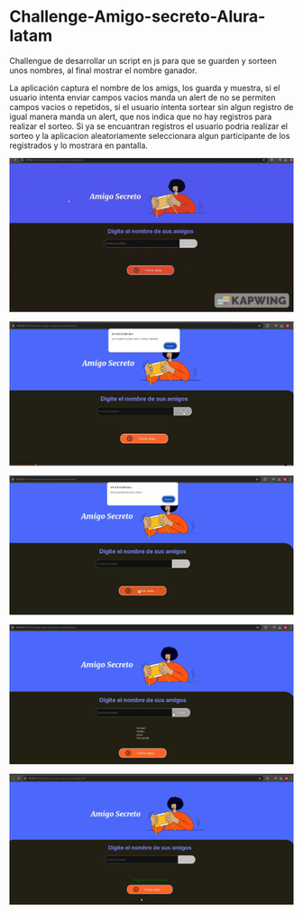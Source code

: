 # Challenge-Amigo-secreto-Alura-latam
Challengue de desarrollar un script en js para que se guarden y sorteen unos nombres, al final mostrar el nombre ganador.

La aplicación captura el nombre de los amigs, los guarda y muestra, si el usuario intenta enviar campos vacios manda un alert de no se permiten campos vacios o repetidos, si el usuario intenta sortear sin algun registro de igual manera manda un alert, que nos indica que no hay registros para realizar el sorteo. Si ya se encuantran registros el usuario podria realizar el sorteo y la aplicacion aleatoriamente seleccionara algun participante de los registrados y lo mostrara en pantalla.


![Muestra del funcionamiento completo](https://github.com/mayk111/Challenge-Amigo-secreto-Alura-latam/blob/main/Untitled_Project_V1.gif)


![La app no hacepta el envio de campos vacios o valores repetidos](https://github.com/mayk111/Challenge-Amigo-secreto-Alura-latam/blob/main/vacios.png)


![Si aun no se encuentran nombres registrados te alerta: diciendo que no hay participantes](https://github.com/mayk111/Challenge-Amigo-secreto-Alura-latam/blob/main/noparticipantes.png)


![Se guardan los nombres y se muestran en la parte inferior](https://github.com/mayk111/Challenge-Amigo-secreto-Alura-latam/blob/main/guardanombres.png)


![Tras apretar el boton de Sortear Amigo, selecciona uno de los registrados](https://github.com/mayk111/Challenge-Amigo-secreto-Alura-latam/blob/main/ganador.png)











